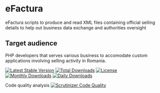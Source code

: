 # eFactura

eFactura scripts to produce and read XML files containing official selling details to help out business data exchange and authorities oversight


## Target audience

PHP developers that serves various business to accomodate custom applications involving selling activity in Romania.


[![Latest Stable Version](https://poser.pugx.org/danielgp/efactura/v/stable)](https://packagist.org/packages/danielgp/efactura)
[![Total Downloads](https://poser.pugx.org/danielgp/efactura/downloads)](https://packagist.org/packages/danielgp/efactura)
[![License](https://poser.pugx.org/danielgp/efactura/license)](https://packagist.org/packages/danielgp/efactura)
[![Monthly Downloads](https://poser.pugx.org/danielgp/efactura/d/monthly)](https://packagist.org/packages/danielgp/efactura)
[![Daily Downloads](https://poser.pugx.org/danielgp/efactura/d/daily)](https://packagist.org/packages/danielgp/efactura)

Code quality analysis
[![Scrutinizer Code Quality](https://scrutinizer-ci.com/g/danielgp/efactura/badges/quality-score.png?b=main)](https://scrutinizer-ci.com/g/danielgp/efactura/?branch=main)
